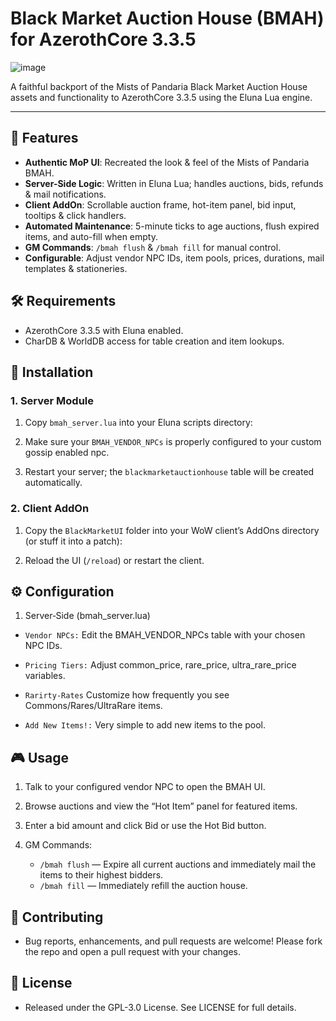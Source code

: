 # Black Market Auction House (BMAH) for AzerothCore 3.3.5
![image](https://github.com/user-attachments/assets/d5b71450-5871-45fd-ba70-578a0bc2831a)

A faithful backport of the Mists of Pandaria Black Market Auction House assets and functionality to AzerothCore 3.3.5 using the Eluna Lua engine.

---

## 🌟 Features

- **Authentic MoP UI**: Recreated the look & feel of the Mists of Pandaria BMAH.  
- **Server-Side Logic**: Written in Eluna Lua; handles auctions, bids, refunds & mail notifications.  
- **Client AddOn**: Scrollable auction frame, hot-item panel, bid input, tooltips & click handlers.  
- **Automated Maintenance**: 5-minute ticks to age auctions, flush expired items, and auto-fill when empty.  
- **GM Commands**: `/bmah flush` & `/bmah fill` for manual control.  
- **Configurable**: Adjust vendor NPC IDs, item pools, prices, durations, mail templates & stationeries.  

## 🛠️ Requirements

- AzerothCore 3.3.5 with Eluna enabled.  
- CharDB & WorldDB access for table creation and item lookups.  

## 🚀 Installation

### 1. Server Module

1. Copy `bmah_server.lua` into your Eluna scripts directory:

2. Make sure your  `BMAH_VENDOR_NPCs` is properly configured to your custom gossip enabled npc.
   
3. Restart your server; the `blackmarketauctionhouse` table will be created automatically.

### 2. Client AddOn

1. Copy the `BlackMarketUI` folder into your WoW client’s AddOns directory (or stuff it into a patch):
   
2. Reload the UI (`/reload`) or restart the client.

## ⚙️ Configuration

1. Server‑Side (bmah_server.lua)

- `Vendor NPCs:` Edit the BMAH_VENDOR_NPCs table with your chosen NPC IDs.

- `Pricing Tiers:` Adjust common_price, rare_price, ultra_rare_price variables.

- `Rarirty-Rates` Customize how frequently you see Commons/Rares/UltraRare items.
  
- `Add New Items!:` Very simple to add new items to the pool.

## 🎮 Usage

1. Talk to your configured vendor NPC to open the BMAH UI.

2. Browse auctions and view the “Hot Item” panel for featured items.

3. Enter a bid amount and click Bid or use the Hot Bid button.

4. GM Commands:
   - `/bmah flush` — Expire all current auctions and immediately mail the items to their highest bidders. 
   - `/bmah fill`  — Immediately refill the auction house.

## 🤝 Contributing

- Bug reports, enhancements, and pull requests are welcome! Please fork the repo and open a pull request with your changes.

## 📄 License

- Released under the GPL-3.0 License. See LICENSE for full details.
